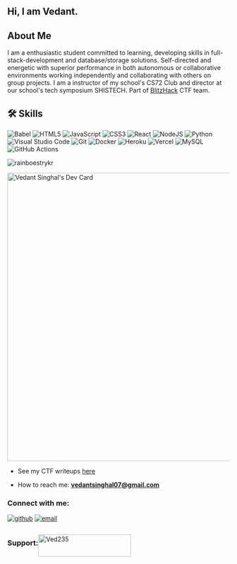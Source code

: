 
## Hi, I am Vedant.

## About Me
I am a enthusiastic student committed to learning, developing skills in full-stack-development and database/storage solutions. Self-directed and energetic with superior performance in both autonomous or collaborative environments working independently and collaborating with others on group projects. I am a instructor of my school's CS72 Club and director at our school's tech symposium SHISTECH.  Part of [BlitzHack](https://blitzhack.xyz) CTF team.


  
## 🛠 Skills


![Babel](https://img.shields.io/badge/Babel-F9DC3e?style=for-the-badge&logo=babel&logoColor=black)
![HTML5](https://img.shields.io/badge/html5-%23E34F26.svg?style=for-the-badge&logo=html5&logoColor=white)
![JavaScript](https://img.shields.io/badge/javascript-%23323330.svg?style=for-the-badge&logo=javascript&logoColor=%23F7DF1E)
![CSS3](https://img.shields.io/badge/css3-%231572B6.svg?style=for-the-badge&logo=css3&logoColor=white)
![React](https://img.shields.io/badge/react-%2320232a.svg?style=for-the-badge&logo=react&logoColor=%2361DAFB)
![NodeJS](https://img.shields.io/badge/node.js-6DA55F?style=for-the-badge&logo=node.js&logoColor=white)
![Python](https://img.shields.io/badge/python-3670A0?style=for-the-badge&logo=python&logoColor=ffdd54)
![Visual Studio Code](https://img.shields.io/badge/Visual%20Studio%20Code-0078d7.svg?style=for-the-badge&logo=visual-studio-code&logoColor=white)
![Git](https://img.shields.io/badge/git-%23F05033.svg?style=for-the-badge&logo=git&logoColor=white)
![Docker](https://img.shields.io/badge/docker-%230db7ed.svg?style=for-the-badge&logo=docker&logoColor=white)
![Heroku](https://img.shields.io/badge/heroku-%23430098.svg?style=for-the-badge&logo=heroku&logoColor=white)
![Vercel](https://img.shields.io/badge/vercel-%23000000.svg?style=for-the-badge&logo=vercel&logoColor=white)
![MySQL](https://img.shields.io/badge/mysql-%2300f.svg?style=for-the-badge&logo=mysql&logoColor=white)
![GitHub Actions](https://img.shields.io/badge/githubactions-%232671E5.svg?style=for-the-badge&logo=githubactions&logoColor=white)

<p align="left"> <img src="https://komarev.com/ghpvc/?username=Ved235&label=Profile%20views&color=0e75b6&style=flat" alt="rainboestrykr" /> </p>
<a href="https://app.daily.dev/vedved"><img src="https://api.daily.dev/devcards/v2/TOrJkcsF0eg9E1soBugLL.png?type=wide&r=ij9" width="652" alt="Vedant Singhal's Dev Card"/></a>

- See my CTF writeups [here](https://ctf-8.gitbook.io/vedved)

- How to reach me: **vedantsinghal07@gmail.com**

<h3 align="left">Connect with me:</h3>
<p align="left">
  

[![github](https://img.shields.io/badge/Github-%23121011.svg?style=for-the-badge&logo=github&logoColor=white)](https://github.com/Ved235)
[![email](https://img.shields.io/badge/Email-1DA1F2?style=for-the-badge&logo=Minutemailer&logoColor=white)](mailto:vedantsinghal07@gmail.com )

  
</p>


<div style="display:flex">



<h3 align="left">Support:</h3>
<p><a href="https://www.buymeacoffee.com/ved235"> <img align="left" src="https://cdn.buymeacoffee.com/buttons/v2/default-yellow.png" height="50" width="210" alt="Ved235" /></a></p><br><br>




